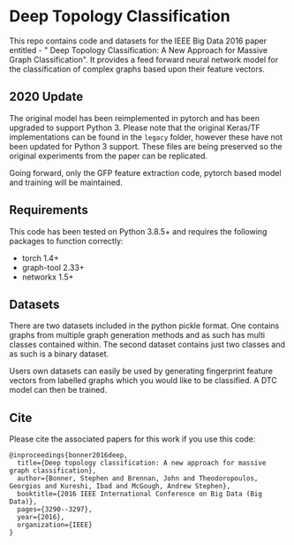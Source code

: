 # Deep Topology Classification

This repo contains code and datasets for the IEEE Big Data 2016 paper entitled - " Deep Topology Classification: A New Approach for Massive Graph Classification". It provides a feed forward neural network model for the classification of complex graphs based upon their feature vectors.

## 2020 Update

The original model has been reimplemented in pytorch and has been upgraded to support Python 3. Please note that the original Keras/TF implementations can be found in the `legacy` folder, however these have not been updated for Python 3 support. These files are being preserved so the original experiments from the paper can be replicated. 

Going forward, only the GFP feature extraction code, pytorch based model and training will be maintained. 

## Requirements

This code has been tested on Python 3.8.5+ and requires the following packages to function correctly:

- torch 1.4+
- graph-tool 2.33+
- networkx 1.5+

## Datasets

There are two datasets included in the python pickle format. One contains graphs from multiple graph generation methods and as such has multi classes contained within. The second dataset contains just two classes and as such is a binary dataset. 

Users own datasets can easily be used by generating fingerprint feature vectors from labelled graphs which you would like to be classified. A DTC model can then be trained.

## Cite

Please cite the associated papers for this work if you use this code:

```
@inproceedings{bonner2016deep,
  title={Deep topology classification: A new approach for massive graph classification},
  author={Bonner, Stephen and Brennan, John and Theodoropoulos, Georgios and Kureshi, Ibad and McGough, Andrew Stephen},
  booktitle={2016 IEEE International Conference on Big Data (Big Data)},
  pages={3290--3297},
  year={2016},
  organization={IEEE}
}
```